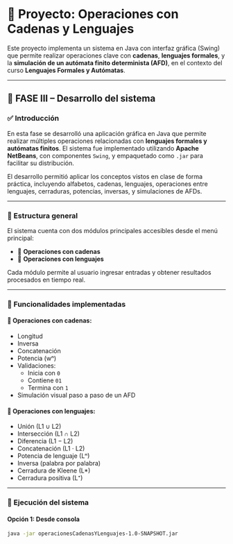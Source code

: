 # 🧠 Proyecto: Operaciones con Cadenas y Lenguajes

Este proyecto implementa un sistema en Java con interfaz gráfica (Swing) que permite realizar operaciones clave con **cadenas**, **lenguajes formales**, y la **simulación de un autómata finito determinista (AFD)**, en el contexto del curso **Lenguajes Formales y Autómatas**.

---

## 📌 FASE III – Desarrollo del sistema

### ✅ Introducción

En esta fase se desarrolló una aplicación gráfica en Java que permite realizar múltiples operaciones relacionadas con **lenguajes formales y autómatas finitos**. El sistema fue implementado utilizando **Apache NetBeans**, con componentes `Swing`, y empaquetado como `.jar` para facilitar su distribución.

El desarrollo permitió aplicar los conceptos vistos en clase de forma práctica, incluyendo alfabetos, cadenas, lenguajes, operaciones entre lenguajes, cerraduras, potencias, inversas, y simulaciones de AFDs.

---

### 🧭 Estructura general

El sistema cuenta con dos módulos principales accesibles desde el menú principal:

- 🔹 **Operaciones con cadenas**
- 🔹 **Operaciones con lenguajes**

Cada módulo permite al usuario ingresar entradas y obtener resultados procesados en tiempo real.

---

### 🔹 Funcionalidades implementadas

#### 📍 Operaciones con cadenas:
- Longitud
- Inversa
- Concatenación
- Potencia (wⁿ)
- Validaciones:
  - Inicia con `0`
  - Contiene `01`
  - Termina con `1`
- Simulación visual paso a paso de un AFD

#### 📍 Operaciones con lenguajes:
- Unión (L1 ∪ L2)
- Intersección (L1 ∩ L2)
- Diferencia (L1 − L2)
- Concatenación (L1 · L2)
- Potencia de lenguaje (Lⁿ)
- Inversa (palabra por palabra)
- Cerradura de Kleene (L*)
- Cerradura positiva (L⁺)

---

### 🚀 Ejecución del sistema

#### Opción 1: Desde consola

```bash
java -jar operacionesCadenasYLenguajes-1.0-SNAPSHOT.jar
